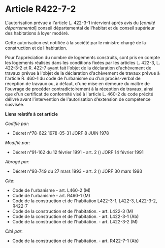 # Article R422-7-2

L'autorisation prévue à l'article L. 422-3-1 intervient après avis du [*comité départemental*] conseil départemental de
l'habitat et du conseil supérieur des habitations à loyer modéré.

Cette autorisation est notifiée à la société par le ministre chargé de la construction et de l'habitation.

Pour l'appréciation du nombre de logements construits, sont pris en compte les logements réalisés dans les conditions fixées
par les articles L. 422-3, L. 422-3-2 et R. 422-7 ayant fait l'objet de la déclaration d'achèvement de travaux prévue à
l'objet de la déclaration d'achèvement de travaux prévue à l'article R. 460-1 du code de l'urbanisme ou d'un procès-verbal de
réception de travaux ou, à défaut, d'une mise en demeure du maître de l'ouvrage de procéder contradictoirement à la réception
de travaux, ainsi que d'un certificat de conformité visé à l'article L. 460-2 du code précité délivré avant l'intervention de
l'autorisation d'extension de compétence susvisée.

**Liens relatifs à cet article**

_Codifié par_:

  - Décret n°78-622 1978-05-31 JORF 8 JUIN 1978

_Modifié par_:

  - Décret n°91-162 du 12 février 1991 - art. 2 () JORF 14 février 1991

_Abrogé par_:

  - Décret n°93-749 du 27 mars 1993 - art. 2 () JORF 30 mars 1993

_Cite_:

  - Code de l'urbanisme - art. L460-2 (M)
  - Code de l'urbanisme - art. R460-1 (M)
  - Code de la construction et de l'habitation L422-3-1, L422-3, L422-3-2, R422-7
  - Code de la construction et de l'habitation. - art. L422-3 (M)
  - Code de la construction et de l'habitation. - art. L422-3-1 (Ab)
  - Code de la construction et de l'habitation. - art. L422-3-2 (M)

_Cité par_:

  - Code de la construction et de l'habitation. - art. R422-7-1 (Ab)

